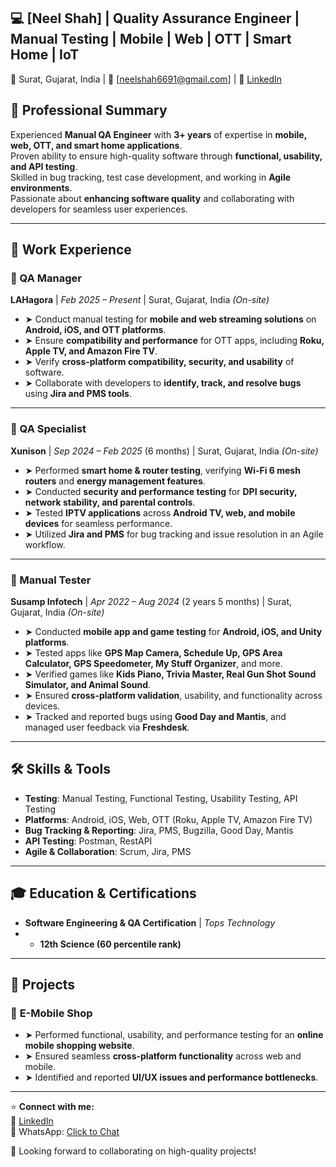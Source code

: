 ## 💻 [Neel Shah] | Quality Assurance Engineer | Manual Testing | Mobile | Web | OTT | Smart Home | IoT  
📍 Surat, Gujarat, India | 📧 [neelshah6691@gmail.com] | 🔗 [LinkedIn](https://www.linkedin.com/in/neel-shah05) 

## 📌 Professional Summary  
Experienced **Manual QA Engineer** with **3+ years** of expertise in **mobile, web, OTT, and smart home applications**.  
Proven ability to ensure high-quality software through **functional, usability, and API testing**.  
Skilled in bug tracking, test case development, and working in **Agile environments**.  
Passionate about **enhancing software quality** and collaborating with developers for seamless user experiences.  

---

## 🏢 Work Experience  

### 🔹 QA Manager
**LAHagora** | *Feb 2025 – Present* | Surat, Gujarat, India *(On-site)*  
- ➤ Conduct manual testing for **mobile and web streaming solutions** on **Android, iOS, and OTT platforms**.  
- ➤ Ensure **compatibility and performance** for OTT apps, including **Roku, Apple TV, and Amazon Fire TV**.  
- ➤ Verify **cross-platform compatibility, security, and usability** of software.  
- ➤ Collaborate with developers to **identify, track, and resolve bugs** using **Jira and PMS tools**.  

---

### 🔹 QA Specialist  
**Xunison** | *Sep 2024 – Feb 2025* (6 months) | Surat, Gujarat, India *(On-site)*  
- ➤ Performed **smart home & router testing**, verifying **Wi-Fi 6 mesh routers** and **energy management features**.  
- ➤ Conducted **security and performance testing** for **DPI security, network stability, and parental controls**.  
- ➤ Tested **IPTV applications** across **Android TV, web, and mobile devices** for seamless performance.  
- ➤ Utilized **Jira and PMS** for bug tracking and issue resolution in an Agile workflow.  

---

### 🔹 Manual Tester  
**Susamp Infotech** | *Apr 2022 – Aug 2024* (2 years 5 months) | Surat, Gujarat, India *(On-site)*  
- ➤ Conducted **mobile app and game testing** for **Android, iOS, and Unity platforms**.  
- ➤ Tested apps like **GPS Map Camera, Schedule Up, GPS Area Calculator, GPS Speedometer, My Stuff Organizer**, and more.  
- ➤ Verified games like **Kids Piano, Trivia Master, Real Gun Shot Sound Simulator, and Animal Sound**.  
- ➤ Ensured **cross-platform validation**, usability, and functionality across devices.  
- ➤ Tracked and reported bugs using **Good Day and Mantis**, and managed user feedback via **Freshdesk**.  

---

## 🛠 Skills & Tools  
- **Testing**: Manual Testing, Functional Testing, Usability Testing, API Testing  
- **Platforms**: Android, iOS, Web, OTT (Roku, Apple TV, Amazon Fire TV)  
- **Bug Tracking & Reporting**: Jira, PMS, Bugzilla, Good Day, Mantis  
- **API Testing**: Postman, RestAPI
- **Agile & Collaboration**: Scrum, Jira, PMS  

---

## 🎓 Education & Certifications  
- **Software Engineering & QA Certification** | *Tops Technology*
- - **12th Science (60 percentile rank)**  

---

## 📌 Projects  
### 📍 **E-Mobile Shop**  
- ➤ Performed functional, usability, and performance testing for an **online mobile shopping website**.  
- ➤ Ensured seamless **cross-platform functionality** across web and mobile.  
- ➤ Identified and reported **UI/UX issues and performance bottlenecks**.  

---

⭐ **Connect with me:**  
🔗 [LinkedIn](https://www.linkedin.com/in/neel-shah05)  
📱 WhatsApp: [Click to Chat](https://wa.link/ykcxmd>)  

🚀 Looking forward to collaborating on high-quality projects!  
